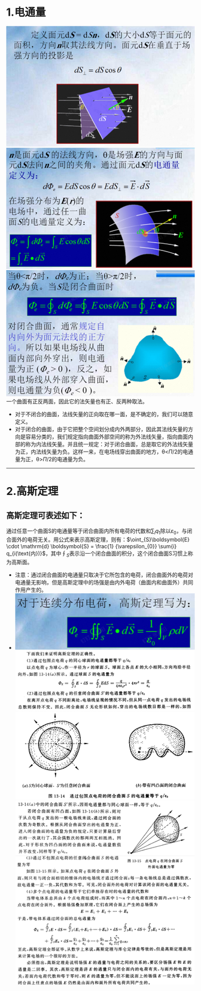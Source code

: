 # 1.电通量
![](附件/Pasted%20image%2020250920114249.png)
![](附件/Pasted%20image%2020250920114411.png)
![](附件/Pasted%20image%2020250920114640.png)
一个曲面有正反两面，因此它的法矢量也有正、反两种取法。
- 对于不闭合的曲面，法线矢量的正向取在哪一面，是不确定的，我们可以随意定义。
- 对于闭合的曲面，由于它把整个空间划分成内外两部分，因此其法线矢量的方向是容易分类的，我们规定指向曲面外部空间的称为外法线矢量，指向曲面内部的称为内法线矢量。并且统一规定：对于闭合曲面，总是取它的外法线矢量为正，内法线矢量为负。这样一来，在电场线穿出曲面的地方，θ<$Π/2$的电通量为正，θ>$Π/2$的电通量为负。

---

# 2.高斯定理
## 高斯定理可表述如下：
通过任意一个曲面S的电通量等于闭合曲面内所有电荷的代数和$\sum_{i} q_{1}$除以$\varepsilon_{0}$，与闭合面外的电荷无关。用公式来表示高斯定理，则有：$\oint_{S}\boldsymbol{E} \cdot \mathrm{d} \boldsymbol{S} = \frac{1} {\varepsilon_{0}} \sum{i} q_{i(\text{内})}$，其中$\oint_{S}$表示沿一个闭合曲面的积分，这个闭合曲面S习惯上称为高斯面。
- 注意：通过闭合曲面的电通量只取决于它所包含的电荷，闭合曲面外的电荷对电通量无影响，但是高斯定理中的场强是由内外电荷（曲面内和曲面外）共同作用产生的。
- ![](附件/Pasted%20image%2020250920124931.png)
![](附件/Pasted%20image%2020250920125917.png)
![](附件/Pasted%20image%2020250920130005.png)
![](附件/Pasted%20image%2020250920130100.png)
![](附件/Pasted%20image%2020250920130227.png)




